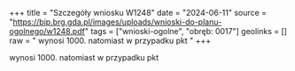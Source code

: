 +++
title = "Szczegóły wniosku W1248"
date = "2024-06-11"
source = "https://bip.brg.gda.pl/images/uploads/wnioski-do-planu-ogolnego/w1248.pdf"
tags = ["wnioski-ogolne", "obręb: 0017"]
geolinks = []
raw = " wynosi 1000. natomiast w przypadku pkt "
+++

 wynosi 1000. natomiast w przypadku pkt 


